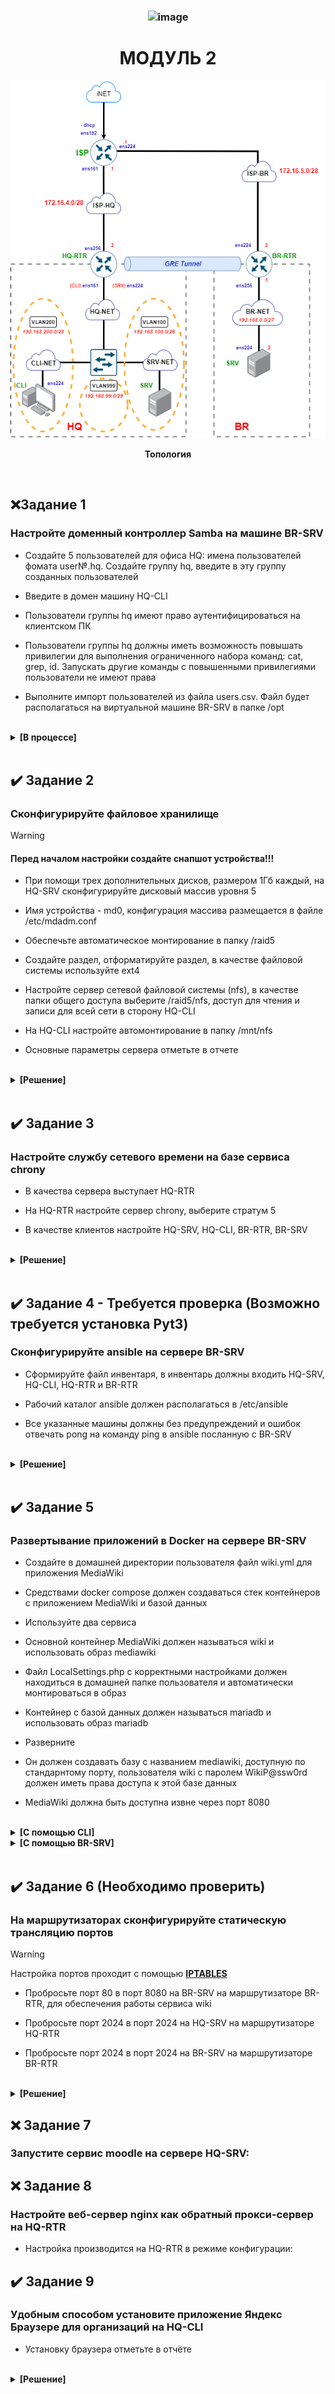 ### <div align="center">![image](https://github.com/user-attachments/assets/ebf7c74e-ab37-4d5d-964b-d403e03398f3)
# <div align="center"><strong>МОДУЛЬ 2</strong></div>

<p align="center">
  <img src="https://github.com/Flicks1383/Demo2025_debian/blob/main/Module1/%D0%94%D0%B8%D0%B0%D0%B3%D1%80%D0%B0%D0%BC%D0%BC%D0%B0%20%D0%B1%D0%B5%D0%B7%20%D0%BD%D0%B0%D0%B7%D0%B2%D0%B0%D0%BD%D0%B8%D1%8F.drawio.png" alt="Топология" />
</p>
<p align="center"><strong>Топология</strong></p>

<br/>

## ❌Задание 1

### Настройте доменный контроллер Samba на машине BR-SRV

- Создайте 5 пользователей для офиса HQ: имена пользователей фомата user№.hq. Создайте группу hq, введите в эту группу созданных пользователей

- Введите в домен машину HQ-CLI

- Пользователи группы hq имеют право аутентифицироваться на клиентском ПК

- Пользователи группы hq должны иметь возможность повышать привилегии для выполнения ограниченного набора команд: cat, grep, id. Запускать другие команды с повышенными привилегиями пользователи не имеют права

- Выполните импорт пользователей из файла users.csv. Файл будет располагаться на виртуальной машине BR-SRV в папке /opt

<br/>

<details>
<summary><strong>[В процессе]</strong></summary>
<br/>

- ___Настрою позже___

</details>

</br>

## ✔️ Задание 2

### Сконфигурируйте файловое хранилище

>[!WARNING]
>#### Перед началом настройки создайте снапшот устройства!!!

- При помощи трех дополнительных дисков, размером 1Гб каждый, на HQ-SRV сконфигурируйте дисковый массив уровня 5

- Имя устройства - md0, конфигурация массива размещается в файле /etc/mdadm.conf

- Обеспечьте автоматическое монтирование в папку /raid5

- Создайте раздел, отформатируйте раздел, в качестве файловой системы используйте ext4

- Настройте сервер сетевой файловой системы (nfs), в качестве папки общего доступа выберите /raid5/nfs, доступ для чтения и записи для всей сети в сторону HQ-CLI

- На HQ-CLI настройте автомонтирование в папку /mnt/nfs

- Основные параметры сервера отметьте в отчете

<br/>

<details>
<summary><strong>[Решение]</strong></summary>
<br/>

</br>

## Конфигурация выполняется на машине HQ-SRV

<br/>

### Добавление дисков на `HQ-SRV` [Если у вас их нету]:

<br/>

**1.** На WEB-морде **EXSI(VMware)** выключаем машину `HQ-SRV` и в настройках машины добавляем **`3 диска`** как показано на изображении:
<p align="center">
  <img src="https://github.com/Flicks1383/Demo2025_debian/blob/main/Module2/addDisk.png" alt="Добавление дисков" width="600" height="400" />
</p>
<br/>

**2.** Далее **запускаем машину** и вводим команду в которой должны отобразиться все диски:

```
lsblk
```

Находим:

> Вывод:
> ```yml
> sdb  8:16  0  1G  0  disk
> sdc  8:32  0  1G  0  disk
> sdd  8:48  0  1G  0  disk
> ```

</br>


**3.** Для начала требуется **установить утилиту**: 

```
apt-get install mdadm
```

<br/>

**2.** После этого **обнуляем суперблоки** командой:

```
mdadm --zero-superblock --force /dev/sd{b,c,d}
```
> Вывод:
> ```yml
> mdadm: Unrecongised md component device - /dev/sdx
> ```
> > Гласит о том, что диски не использовались ранее для **RAID**

**4.** Далее **удаляем метаданные** командой:

```
wipefs --all --force /dev/sd{b,c,d}
```

</br>

**5.** Далее создаем **RAID**:

```
mdadm --create /dev/md0 -l 5 -n 3 /dev/sd{b,c,d}
```
### Проверяем создался ли Raid-массив:
```yml
lsblk
```
> Вывод:
> ```yml
> sdb  8:16  0  1G  0  disk
>   md0  9:0  0  2G  0  raid5
> sdc  8:32  0  1G  0  disk
>   md0  9:0  0  2G  0  raid5
> sdd  8:48  0  1G  0  disk
>   md0  9:0  0  2G  0  raid5
> ```

<br/>

**6.** После чего создаем **файловую систему** командой:  

```
mkfs -t ext4 /dev/md0
```

<br/>


**7.** Создаем **директорию**:  
```
mkdir /etc/mdadm
```

<br/>


**8.** После **заполняем файл** информацией:  
```
echo "DEVICE partitions" > /etc/mdadm/mdadm.conf
mdadm --detail --scan | awk '/ARRAY/ {print}' >> /etc/mdadm/mdadm.conf
```

<br/>


**9.** **Создаем файловую систему** для монтирования массива:  
```
mkdir /mnt/raid5
```

<br/>


**10.** После, в файл **`/etc/fstab`** добавляем строчку:  
```
/dev/md0  /mnt/raid5  ext4  defaults  0  0

ВСЕ ПРОБЕЛЫ СДЕЛАННЫ TAB`ом
```

<br/>

  
**11.** Далее **монтируем** образ командой: **`mount -a`** 

<br/>

❗ **Проверить монтирование массива можно командой: `df -h`**
> Вывод:
> ```yml
> /dev/md0  2.0G  24K  1.9G  1%  /mnt/raid5
> ```
<br/>

## Настройка `NFS` так же производится на `HQ-SRV`:

<br/>

**1.** Устанавливаем **утилиты:**

```
apt-get install -y nfs-{server,utils}
```

</br>

**2.** **Создаем директорию** командой:

```
mkdir /mnt/raid5/nfs
```

</br>

**3.** Задаем **права директории**:  

```
chmod 766 /mnt/raid5/nfs
```

</br>

**4.** В файл **`/etc/exports`** добавляем строку:  

```
/mnt/raid5/nfs 192.168.200.0/28(rw,no_root_squash)
```

</br>

**5.** **Экспорт** файловой системы:

```
exportfs -arv
```

</br>

**6.** Запускаем **NFS сервер** командой: 

```
systemctl enable --now nfs-server
```

</br>

## Далее идет настройка на `HQ-CLI`

**1.**  Устанавливаем NFS клиент:  

```
apt-get update && apt-get install -y nfs-{utils,clients}
```

</br>

**2.** Создаем директорию командой:

```
mkdir /mnt/nfs
```

</br>

**3.** После задаем права:

```
chmod 777 /mnt/nfs
```

</br>

**4.** Добавляем в файл `/etc/fstab` строку:

```
192.168.100.62:/mnt/raid5/nfs  /mnt/nfs  nfs  defaults  0  0

ВСЕ ПРОБЕЛЫ СДЕЛАНЫ TAB`ом
```

**5.** Далее монтируем ресурс командой:
```
mount -a
```

❗ После можно проверить монтирование командой:
  ```
  df -h
  ```
> Вывод:
> ```yml
> 192.168.100.62:/mnt/raid5/nfs  2,0G  0  1,9G  0%  /mnt/nfs
> ```
</details>

</br>


## ✔️ Задание 3

### Настройте службу сетевого времени на базе сервиса chrony

- В качества сервера выступает HQ-RTR

- На HQ-RTR настройте сервер chrony, выберите стратум 5

- В качестве клиентов настройте HQ-SRV, HQ-CLI, BR-RTR, BR-SRV

<br/>

<details>
<summary><strong>[Решение]</strong></summary>
<br/>

## Настройка `chrony` на HQ-RTR

<br/>

**1.** Устанавливаем `chrony` на **HQ-RTR** командой:
```
sudo apt install chrony
```
</br>

**2.** Далее редактируем конфигурационный файл **`sudo nano /etc/chrony/chrony.conf`**

```
#server ntp4.uniiftri.ru iburst <- ПОДОБНЫЕ ЗАПИСИ КОММЕНТИРУЕМ!!!

/// ДОПИСЫВАЕМ ВСЁ ЧТО СНИЗУ ///

server 127.0.0.1 iburst prefer
local stratum 5
allow 192.168.100.0/26
allow 192.168.200.0/28
allow 192.168.0.0/27
```

`server` - машина выступающая на роль сервера chrony;

`iburst` - отправка нескольких пакетов (для точности);

`perfer` - указывает на предпочитаемый сервер;

`local stratum 5` - установка 5 уровня на локальный сервер;

`allow` - устройства с каких подсетей имеют возможность синхронизироваться с сервером;

</br>

**3.** После установки, **перезагружаем сервис** и **добавляем в автозагрузку**:
```
systemctl restart chronyd

systemctl enable --now  chronyd
```

</br>

## Подключение клиентов | Настройка на `HQ-SRV` `HQ-CLI` `BR-RTR` `BR-SRV`

**1.** Устанавливаем пакет **`chrony`**:
```
sudo apt install chrony
```
</br>

**2.** Далее редактируем конфигурационный файл **`sudo nano /etc/chrony/chrony.conf`**
```
#server ntp1.uniiftri.ru iburst <- Комментируем подобные записи в конфиге

server 192.168.100.1 iburst <- Дописываем данную строчку
```
`server 192.168.100.1 iburst` - Указание ip **HQ-RTR** как главный сервер **chrony**

</br>

**3.** После установки, **перезагружаем сервис** и **добавляем в автозагрузку**:
```
systemctl restart chronyd

systemctl enable --now  chronyd
```

## ПРОВЕРКА конфигурации NTP-сервера

  
<details>
  
<summary><strong>[Подробнее]</strong></summary>

</br>

Получаем вывод источников времени с помощью команды:
```yml
chronyc sources
```
> Вывод:
> ```yml
> MS Name/IP address        Stratum  Poll  Reach  LastRx  Last  sample
> =============================================================================
> ^/ localhost.localdomain     5      8     377     -     +0ns  [+0ns] +/-  0ns
> ```

<br/>

Получаем вывод **уровня стратума** с помощью связки команд:
```yml
chronyc tracking | grep Stratum
```
> Вывод:
> ```yml
> Stratum: 5
> ```
</details>

</details>

</br>

## ✔️ Задание 4 - Требуется проверка (Возможно требуется установка Pyt3)

### Сконфигурируйте ansible на сервере BR-SRV

- Сформируйте файл инвентаря, в инвентарь должны входить HQ-SRV, HQ-CLI, HQ-RTR и BR-RTR

- Рабочий каталог ansible должен располагаться в /etc/ansible

- Все указанные машины должны без предупреждений и ошибок отвечать pong на команду ping в ansible посланную с BR-SRV

<br/>

<details>
<summary><strong>[Решение]</strong></summary>
<br/>

## Настройка ansible производится на `BR-SRV`

<br/>

**1.** Для начала устанавливаем "Ansible" командой:
```
apt-get install ansible -y
```

<br/>


**2.** Создаём пары SSH-ключей следующей командой:

```
ssh-keygen -t rsa
```
- По итогу создания ключей в каталоге пользователя под которым сидим `sshuser` или же `root`, появятся ключи:
  
  - `/home/sshuser/.ssh` - Если зашли за **sshuser**

  - `/root/.ssh` - Если зашли за **root**

>Смотрим каталог с ключами:
>```
>ls -l ~/.ssh
>
>id_rsa  # закрытый ключ
>id_rsa.pub # открытый ключ
>

<br/>

**3.** Заходим под пользователя **`sshuser`**:
```
su sshuser
```

<br/>

**4.** Копируем открытый **`SSH-ключ`** на удаленные устройства под пользователем **`sshuser`**:

- Копируем ключ для пользователя **sshuser** на **`HQ-SRV`**
  - На HQ-SRV ssh порт изменен, указываем его:
```
ssh-copy-id -p 2024 sshuser@192.168.100.62
```

<br/>

- Копируем ключ для пользователя **user** на **`HQ-CLI`**
```
ssh-copy-id user@192.168.200.2
```

<br/>

- Копируем ключ для пользователя **net_admin** на **`HQ-RTR`**
```
ssh-copy-id net_admin@172.16.4.2
```

<br/>

- Копируем ключ для пользователя **net_admin** на **`BR-RTR`**
```
ssh-copy-id net_admin@172.16.5.2
```

<br/>

### Готовим файл инвентаря (hosts)

**1.** Создаем файл инвентаря **`/etc/ansible/demo`**
```
nano /etc/ansible/demo
```

<br/>

**2.** Приводим **файл** в следующий вид:
>```
>[hq]
>192.168.200.2 ansible_port=2024 ansible_user=sshuser
>192.168.100.62 ansible_user=user
>172.16.4.2 ansible_user=net_admin
>
>[br]
>172.16.5.2 ansible_user=net_admin
>```

**где:**
- `ansible_port` - Номер порта ssh, если не 22
- `ansible_user` - Использовать имя пользователя ssh по умолчанию.

<br/>

### Запуск команд с пользовательским инвентарем (ping-pong)

**1.** Что бы запустить модуль ping на всех хостах, перечисленных файле инвентаря **`/etc/ansible/demo`** пишем следующую команду:

```
ansible all -i /etc/ansible/demo -m ping
```

**!!! Может появиться предупреждение про обнаружение интерпретатора Python, на целевом хосте**

<br/>

**2.** Для управления поведением обнаружения в глобальном масштабе необходимо в файле конфигурации **`ansible /etc/ansible/ansible.cfg`** в разделе **`[defaults]`** прописать ключ **`interpreter_python`** с параметром **`auto_silent`**. В большинстве дистрибутивов прописываем вручную.
```
nano /etc/ansible/ansible.cfg

[defaults]
interpreter_python=auto_silent
```
<br/>

**3.** Запускаем команду `ping` на всех хостах:
```
ansible all -i /etc/ansible/demo -m ping
```
<br/>

</details>

<br/>

## ✔️ Задание 5

### Развертывание приложений в Docker на сервере BR-SRV

- Создайте в домашней директории пользователя файл wiki.yml для приложения MediaWiki

- Средствами docker compose должен создаваться стек контейнеров с приложением MediaWiki и базой данных

- Используйте два сервиса

- Основной контейнер MediaWiki должен называться wiki и использовать образ mediawiki

- Файл LocalSettings.php с корректными настройками должен находиться в домашней папке пользователя и автоматически монтироваться в образ

- Контейнер с базой данных должен называться mariadb и использовать образ mariadb

- Разверните

- Он должен создавать базу с названием mediawiki, доступную по стандарнтому порту, пользователя wiki с паролем WikiP@ssw0rd должен иметь права доступа к этой базе данных

- MediaWiki должна быть доступна извне через порт 8080

<br/>

<details>
<summary><strong>[C помощью CLI]</strong></summary>
<br/>

### Установка Wiki (по SSH с CLI на BR-SRV)

**1.** Подключаемся при помощи **HQ-CLI** к **BR-SRV** по `SSH`:
```
ssh sshuser@192.168.0.2 -p2024
```

**2.** Обновляем пакеты и устанавливаем **Docker**:
```
sudo apt update

sudo apt install docker-ce docker-ce-cli docker-compose docker-engine
```
</br>

**3.**  Добавляем **Docker** в автозагрузку и запускаем:
```
systemctl enable docker --now
```
</br>

**4.** Проверяем статус запущенной службы **(Docker)** и информацию:
```
systemctl status docker

docker info
```

</br>

**5.**  При помощи `CLI` заходим в **YandexBrowser**:

`1 ->` Пишем в поисковик **mediawiki docker-compose**

`2 ->` заходим на сайт [mediawiki.org]

`3 ->` СЛЕВА находим надпись и заходим в ***Adding a Database Server**

`4 ->` копируем конфиг, который там будет.

</br>

**6.** В домашней директории пользователя **sshuser** создаем композер-файл **wiki.yaml**:
```
cd /home/sshuser

nano wiki.yaml
```

</br>

**8.** Копируем и вставляем содержимое c сайта в **wiki.yml**:

 <img src="https://github.com/Flicks1383/Demo2025_debian/blob/main/Module2/WIKItutorial.png" alt="Конфиг" width="400" height="400" />

</br>


**9.** Чтобы отдельный **volume** для хранения базы данных **имел правильное имя** - создаём его средствами **docker**:
```
docker volume create dbvolume
```

**`Информация|Проверка.`** Посмотреть все тмеющиеся **volume** можно командой:
```
docker volume ls
```
</br>

**10.** Выполняем сборку и запуск стека контейнеров с приложением **MediaWiki** и базой данных описанных в файле **wiki.yml**:
```
docker-compose -f wiki.yml up -d
```
</br>

### Настройка Wiki через WEB-интерфейс:

**1.** Переходим на `HQ-CLI` в браузере по адресу **http://192.168.0.2:8080** (айпишник BR-SRV:8080):
- Для продолжения установки через **WEB-интерфейс** - нажимаем **`set up the wiki`**
 
  </br>

**2.** Выбираем необходимый Язык - жмем **Далее**, проходим проверку внешней среды и так-же нажимаем **далее**:
</br>

**3.** Заполняем параметры подключение к **БД** в соответствие с заданными переменными окружения в **wiki.yml**, которые соответствуют заданию:

 ![image](https://github.com/Flicks1383/Demo2025_debian/blob/main/Module2/wiki.png)

</br>

---

**4.** Ставим галочку и жмем **Далее**:

</br>

---

**5.** Вносим необхоимые изменения, ставим галочку и жмём **Далее**:

![image](https://github.com/Flicks1383/Demo2025_debian/blob/main/Module2/wiki%202.png)

</br>

**6.** Будет автоматически скачен файл **`LocalSettings.php`** - который необходимо передать на **BR-SRV** c HQ-CLI в директорию **`/home/sshuser`** туда же где лежит **`wiki.yml`**:
```
scp -P 2024 /home/user/Загрузки/LocalSettings.php sshuser@192.168.0.2:/home/sshuser
```
</br>

**7.** Раскомментируем строку в файле **`wiki.yml`** :
```
nano wiki.yml
```
![image](https://github.com/Flicks1383/Demo2025_debian/blob/main/Module2/phplocalconfigwiki.png)

</br>

**8.** Перезапускаем сервисы средствами **`docker-compose`**:
```
docker-compose -f wiki.yml stop

docker-compose -f wiki.yml up -d
```
</br>

**9.** Проверяем доступ к Wiki **`http://192.168.0.2:8080`**

Входим под

- `Пользователь`: wiki 

- `Пароль`: WikiP@ssw0rd

</br>

</details>

<details>
<summary><strong>[C помощью BR-SRV]</strong></summary>
<br/>

### BR-SRV
<br/>

**1.** Обновляем пакеты и устанавливаем **Docker** на **`BR-SRV`**:
```
sudo apt update

sudo apt install docker-ce docker-ce-cli docker-compose docker-engine
```
</br>

**2.**  Добавляем **Docker** в автозагрузку и запускаем:
```
systemctl enable docker --now
```
</br>

**3.** Проверяем статус запущенной службы **(Docker)** и информацию:
```
systemctl status docker

docker info
```

</br>

**3.** В домашней директории пользователя создаем композер-файл **wiki.yaml**:
```
nano wiki.yaml
```

</br>

**4.**  заходим в **Браузер**:

`1 ->` Пишем в поисковик **mediawiki docker-compose**

`2 ->` заходим на сайт [mediawiki.org]

`3 ->` СЛЕВА находим надпись и заходим в ***Adding a Database Server**

`4 ->` копируем конфиг, который там будет и вставляем в `wiki.yaml` Прямиком в **BR-SRV**.

</br>

**5.** Cодержимое c сайта в **wiki.yml**:
```yml
services:
  MediaWiki:
    container_name: wiki
    image: mediawiki
    restart: always
    ports: 
      - 8080:80
    links:
      - database
    volumes:
      - images:/var/www/html/images
      # - ./LocalSettings.php:/var/www/html/LocalSettings.php
  database:
    container_name: mariadb
    image: mariadb
    environment:
      MYSQL_DATABASE: mediawiki
      MYSQL_USER: wiki
      MYSQL_PASSWORD: WikiP@ssw0rd
      MYSQL_RANDOM_ROOT_PASSWORD: 'yes'
    volumes:
      - dbvolume:/var/lib/mariadb
volumes:
  dbvolume:
      external: true
  images:
```

</br>

**6.** Чтобы отдельный **volume** для хранения базы данных **имел правильное имя** - создаём его средствами **docker**:
```
docker volume create dbvolume
```

**`Информация|Проверка.`** Посмотреть все тмеющиеся **volume** можно командой:
```
docker volume ls
```
</br>

**7.** Выполняем сборку и запуск стека контейнеров с приложением **MediaWiki** и базой данных описанных в файле **wiki.yml**:
```
docker-compose -f wiki.yml up -d
```
</br>

### Настройка Wiki через WEB-интерфейс на HQ-CLI:

**1.** Переходим на `HQ-CLI` в браузере по адресу **http://192.168.0.2:8080** (айпишник BR-SRV:8080):
- Для продолжения установки через **WEB-интерфейс** - нажимаем **`set up the wiki`**
 
  </br>

**2.** Выбираем необходимый Язык - жмем **Далее**, проходим проверку внешней среды и так-же нажимаем **далее**:
</br>

**3.** Заполняем параметры подключение к **БД** в соответствие с заданными переменными окружения в **wiki.yml**, которые соответствуют заданию:

 ![image](https://github.com/Flicks1383/Demo2025_debian/blob/main/Module2/wiki.png)

</br>

---

**4.** Ставим галочку и жмем **Далее**:

</br>

---

**5.** Вносим необхоимые изменения, ставим галочку и жмём **Далее**:

![image](https://github.com/Flicks1383/Demo2025_debian/blob/main/Module2/wiki%202.png)

</br>

**6.** Будет автоматически скачен файл **`LocalSettings.php`** - который необходимо передать на **BR-SRV** c HQ-CLI в директорию туда же где лежит **`wiki.yml`**:
```
scp -P 2024 /home/user/Загрузки/LocalSettings.php sshuser@192.168.0.2:/root(Там где лежит wiki.yaml)
```
</br>

**7.** Раскомментируем строку в файле **`wiki.yml`** :
```
nano wiki.yml
```
![image](https://github.com/Flicks1383/Demo2025_debian/blob/main/Module2/phplocalconfigwiki.png)

</br>

**8.** Перезапускаем сервисы средствами **`docker-compose`**:
```
docker-compose -f wiki.yml stop

docker-compose -f wiki.yml up -d
```
</br>

**9.** Проверяем доступ к **Wiki** на **HQ-CLI** **`http://192.168.0.2:8080`**

Входим под

- `Пользователь`: wiki 

- `Пароль`: WikiP@ssw0rd

</br>


</details>

<br/>

## ✔️ Задание 6 (Необходимо проверить)

### На маршрутизаторах сконфигурируйте статическую трансляцию портов

>[!WARNING]
>Настройка портов проходит с помощью **[IPTABLES](https://github.com/Flicks1383/Demo2025_debian/blob/main/Module1/README.md#%EF%B8%8F-задание-2 "Установка IPtables")**

- Пробросьте порт 80 в порт 8080 на BR-SRV на маршрутизаторе BR-RTR, для обеспечения работы сервиса wiki
  
- Пробросьте порт 2024 в порт 2024 на HQ-SRV на маршрутизаторе HQ-RTR
  
- Пробросьте порт 2024 в порт 2024 на BR-SRV на маршрутизаторе BR-RTR

<br/>

<details>
<summary><strong>[Решение]</strong></summary>
<br/>

### BR-RTR

**1.** Проброс 80 порта B 2024 на BR-RTR
```
### Проброс порта 80 на порт 8080 на BR-SRV
sudo iptables -t nat -A PREROUTING -p tcp --dport 80 -j DNAT --to-destination 192.168.0.2:8080

### Разрешение трафика на BR-SRV
sudo iptables -A FORWARD -p tcp -d 192.168.0.2 --dport 8080 -m state --state NEW,ESTABLISHED,RELATED -j ACCEPT

######################################

### Проброс порта 2024 на BR-SRV
sudo iptables -t nat -A PREROUTING -p tcp --dport 2024 -j DNAT --to-destination 192.168.0.2:2024

# Разрешение трафика на BR-SRV
sudo iptables -A FORWARD -p tcp -d 192.168.0.2 --dport 2024 -m state --state NEW,ESTABLISHED,RELATED -j ACCEPT
```
<br/>

### HQ-RTR

**2.** Проброс порта 2024 на HQ-RTR
```
### Проброс порта 2024 на HQ-SRV
sudo iptables -t nat -A PREROUTING -p tcp --dport 2024 -j DNAT --to-destination 192.168.100.62:2024

### Разрешение трафика на HQ-SRV
sudo iptables -A FORWARD -p tcp -d 192.168.100.62 --dport 2024 -m state --state NEW,ESTABLISHED,RELATED -j ACCEPT
```


</details>

## ❌ Задание 7
### Запустите сервис moodle на сервере HQ-SRV:


## ❌ Задание 8
### Настройте веб-сервер nginx как обратный прокси-сервер на HQ-RTR
- Настройка производится на HQ-RTR в режиме конфигурации:

## ✔️ Задание 9

### Удобным способом установите приложение Яндекс Браузере для организаций на HQ-CLI

- Установку браузера отметьте в отчёте
<br/>

<details>
<summary><strong>[Решение]</strong></summary>
<br/>

`Если есть встроенный браузер` - скачать Яндекс с его помощью

`Если нет` - установка при помощи **команды**:

```
# sudo apt-get install yandex-browser-stable
```

</details>
